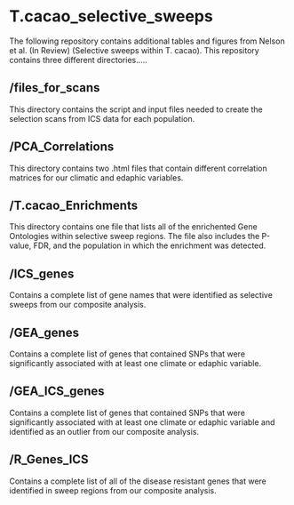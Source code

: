 # T.cacao_selective_sweeps

The following repository contains additional tables and figures from Nelson et al. (In Review) (Selective sweeps within T. cacao).
This repository contains three different directories.....

## /files_for_scans
This directory contains the script and input files needed to create the selection scans from ICS data for each population.

## /PCA_Correlations
This directory contains two .html files that contain different correlation matrices for our climatic and edaphic variables.

## /T.cacao_Enrichments
This directory contains one file that lists all of the enrichented Gene Ontologies within selective sweep regions. The file also includes the P-value, FDR, and the population in which the enrichment was detected.

## /ICS_genes
Contains a complete list of gene names that were identified as selective sweeps from our composite analysis.

## /GEA_genes
Contains a complete list of genes that contained SNPs that were significantly associated with at least one climate or edaphic variable. 

## /GEA_ICS_genes
Contains a complete list of genes that contained SNPs that were significantly associated with at least one climate or edaphic variable and identified as an outlier from our composite analysis.

## /R_Genes_ICS
Contains a complete list of all of the disease resistant genes that were identified in sweep regions from our composite analysis.
